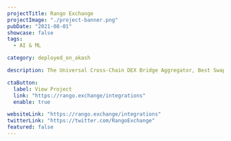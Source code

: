 ```yaml
---
projectTitle: Rango Exchange
projectImage: "./project-banner.png"
pubDate: "2021-08-01"
showcase: false
tags:
  - AI & ML

category: deployed_on_akash

description: The Universal Cross-Chain DEX Bridge Aggregator, Best Swap Rates on Bitcoin, Ethereum, Solana, Base, Blast, Celo, Arbitrum, BNB, Scroll, Polygon, and 50 more blockchains.

ctaButton:
  label: View Project
  link: "https://rango.exchange/integrations"
  enable: true

websiteLink: "https://rango.exchange/integrations"
twitterLink: "https://twitter.com/RangoExchange"
featured: false
---
```


